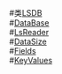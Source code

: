 #类[LSDB](/Docs/Class/LSDB.md)   
#[DataBase](/Docs/Class/DataBase.md)   
#[LsReader](/Docs/Class/LsReader.md)   
#[DataSize](/Docs/Class/DataSize.md)   
#[Fields](/Docs/Class/Fields.md)   
#[KeyValues](/Docs/Class/KeyValues.md)   

